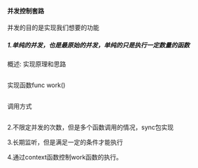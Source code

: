 #### 并发控制套路

并发的目的是实现我们想要的功能

##### 1.单纯的并发，也是最原始的并发，单纯的只是执行一定数量的函数

概述: 实现原理和思路

```
```

实现函数func work()

```
```



调用方式

```
```



2.不限定并发的次数，但是多个函数调用的情况，sync包实现





3.长期监听，但是满足一定的条件才能执行





4.通过context函数控制work函数的执行。